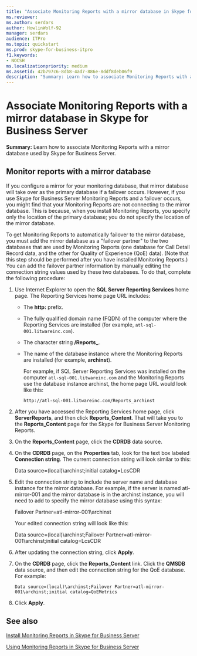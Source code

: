 ```yaml
---
title: "Associate Monitoring Reports with a mirror database in Skype for Business Server"
ms.reviewer: 
ms.author: serdars
author: HowlinWolf-92
manager: serdars
audience: ITPro
ms.topic: quickstart
ms.prod: skype-for-business-itpro
f1.keywords:
- NOCSH
ms.localizationpriority: medium
ms.assetid: 42b797c6-8db8-4ad7-886e-8ddf8deb06f9
description: "Summary: Learn how to associate Monitoring Reports with a mirror database used by Skype for Business Server."
---
```


# Associate Monitoring Reports with a mirror database in Skype for Business Server 
 
**Summary:** Learn how to associate Monitoring Reports with a mirror database used by Skype for Business Server.
  
## Monitor reports with a mirror database

If you configure a mirror for your monitoring database, that mirror database will take over as the primary database if a failover occurs. However, if you use Skype for Business Server Monitoring Reports and a failover occurs, you might find that your Monitoring Reports are not connecting to the mirror database. This is because, when you install Monitoring Reports, you specify only the location of the primary database; you do not specify the location of the mirror database.
  
To get Monitoring Reports to automatically failover to the mirror database, you must add the mirror database as a "failover partner" to the two databases that are used by Monitoring Reports (one database for Call Detail Record data, and the other for Quality of Experience (QoE) data). (Note that this step should be performed after you have installed Monitoring Reports.) You can add the failover partner information by manually editing the connection string values used by these two databases. To do that, complete the following procedure:
  
1. Use Internet Explorer to open the **SQL Server Reporting Services** home page. The Reporting Services home page URL includes:
    
   - The **http:** prefix.
    
   - The fully qualified domain name (FQDN) of the computer where the Reporting Services are installed (for example, `atl-sql-001.litwareinc.com`).
    
   - The character string **/Reports_**.
    
   - The name of the database instance where the Monitoring Reports are installed (for example, **archinst**).
    
     For example, if SQL Server Reporting Services was installed on the computer `atl-sql-001.litwareinc.com` and the Monitoring Reports use the database instance archinst, the home page URL would look like this:
    
     `http://atl-sql-001.litwareinc.com/Reports_archinst`
    
2. After you have accessed the Reporting Services home page, click **ServerReports**, and then click **Reports_Content**. That will take you to the **Reports_Content** page for the Skype for Business Server Monitoring Reports.
    
3. On the **Reports_Content** page, click the **CDRDB** data source.
    
4. On the **CDRDB** page, on the **Properties** tab, look for the text box labeled **Connection string**. The current connection string will look similar to this:
    
    Data source=(local)\archinst;initial catalog=LcsCDR
    
5. Edit the connection string to include the server name and database instance for the mirror database. For example, if the server is named atl-mirror-001 and the mirror database is in the archinst instance, you will need to add to specify the mirror database using this syntax:
    
    Failover Partner=atl-mirror-001\archinst
    
    Your edited connection string will look like this:
    
    Data source=(local)\archinst;Failover Partner=atl-mirror-001\archinst;initial catalog=LcsCDR
    
6. After updating the connection string, click **Apply**.
    
7. On the **CDRDB** page, click the **Reports_Content** link. Click the **QMSDB** data source, and then edit the connection string for the QoE database. For example:
    
    `Data source=(local)\archinst;Failover Partner=atl-mirror-001\archinst;initial catalog=QoEMetrics`
    
8. Click **Apply**.
    
## See also

[Install Monitoring Reports in Skype for Business Server](install-monitoring-reports.md)
  
[Using Monitoring Reports in Skype for Business Server](../../manage/health-and-monitoring/monitoring-reports.md)
